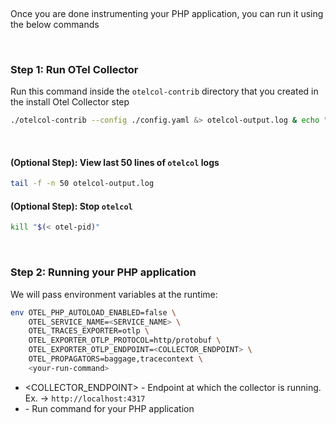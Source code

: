 &nbsp;

Once you are done instrumenting your PHP application, you can run it using the below commands

&nbsp;

### Step 1: Run OTel Collector
 Run this command inside the `otelcol-contrib` directory that you created in the install Otel Collector step

```bash
./otelcol-contrib --config ./config.yaml &> otelcol-output.log & echo "$!" > otel-pid
```
&nbsp;

#### (Optional Step): View last 50 lines of `otelcol` logs
```bash
tail -f -n 50 otelcol-output.log
```

#### (Optional Step): Stop `otelcol`
```bash
kill "$(< otel-pid)"
```
&nbsp;

### Step 2: Running your PHP application

We will pass environment variables at the runtime: 

```bash
env OTEL_PHP_AUTOLOAD_ENABLED=false \
    OTEL_SERVICE_NAME=<SERVICE_NAME> \
    OTEL_TRACES_EXPORTER=otlp \
    OTEL_EXPORTER_OTLP_PROTOCOL=http/protobuf \
    OTEL_EXPORTER_OTLP_ENDPOINT=<COLLECTOR_ENDPOINT> \
    OTEL_PROPAGATORS=baggage,tracecontext \
    <your-run-command>
```

- <COLLECTOR_ENDPOINT> - Endpoint at which the collector is running. Ex. -> `http://localhost:4317`
- <your-run-command> - Run command for your PHP application
